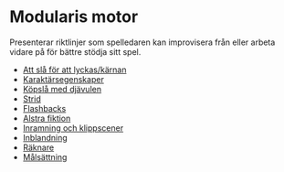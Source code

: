 Modularis motor
===============
<!--
Slogan
------
* Modulärt
* RP
* Action
* Berättande
* Fluffigt

-->

Presenterar riktlinjer som spelledaren kan improvisera från eller arbeta vidare på för bättre stödja sitt spel.

* [Att slå för att lyckas/kärnan](Att_sla_for_att_lyckas)
* [Karaktärsegenskaper](Karaktarsegenskaper)
* [Köpslå med djävulen](Kopsla_med_djavulen)
* [Strid](Strid)
* [Flashbacks](Flashbacks)
* [Alstra fiktion](Alstra_fiktion)
* [Inramning och klippscener](Inramning_och_klippscener)
* [Inblandning](Inblandning)
* [Räknare](Raknare)
* [Målsättning](Malsattning)

<!--
###Tveksamma

* [Ödespoäng](Odespoang) - Köpslå med djävulen bättre? Visar dock hur häftig karaktären har blivit? I ett spel med fokus på hjältedåd kan detta passa

--> 